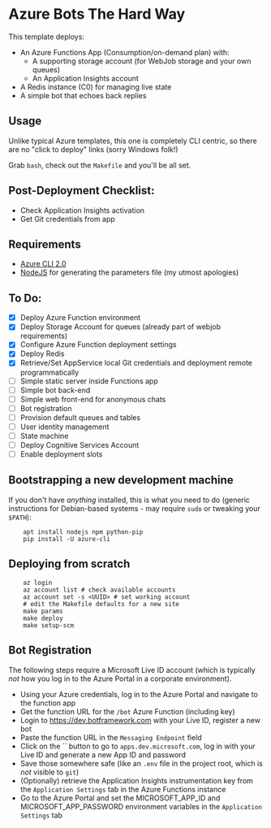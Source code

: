 # Azure Bots The Hard Way

This template deploys:

* An Azure Functions App (Consumption/on-demand plan) with:
  * A supporting storage account (for WebJob storage and your own queues)
  * An Application Insights account
* A Redis instance (C0) for managing live state
* A simple bot that echoes back replies

## Usage

Unlike typical Azure templates, this one is completely CLI centric, so there are no "click to deploy" links (sorry Windows folk!)

Grab `bash`, check out the `Makefile` and you'll be all set.

## Post-Deployment Checklist:

* Check Application Insights activation
* Get Git credentials from app

## Requirements

* [Azure CLI 2.0][az]
* [NodeJS][n] for generating the parameters file (my utmost apologies)

## To Do:

* [x] Deploy Azure Function environment
* [x] Deploy Storage Account for queues (already part of webjob requirements)
* [x] Configure Azure Function deployment settings
* [x] Deploy Redis
* [x] Retrieve/Set AppService local Git credentials and deployment remote programmatically
* [ ] Simple static server inside Functions app
* [ ] Simple bot back-end
* [ ] Simple web front-end for anonymous chats
* [ ] Bot registration
* [ ] Provision default queues and tables
* [ ] User identity management
* [ ] State machine
* [ ] Deploy Cognitive Services Account
* [ ] Enable deployment slots

[az]: https://github.com/Azure/azure-cli
[n]: https://nodejs.org


## Bootstrapping a new development machine

If you don't have _anything_ installed, this is what you need to do (generic instructions for Debian-based systems - may require `sudo` or tweaking your `$PATH`):

        apt install nodejs npm python-pip
        pip install -U azure-cli

## Deploying from scratch
    
        az login
        az account list # check available accounts
        az account set -s <UUID> # set working account
        # edit the Makefile defaults for a new site
        make params
        make deploy
        make setup-scm

## Bot Registration

The following steps require a Microsoft Live ID account (which is typically _not_ how you log in to the Azure Portal in a corporate environment).

* Using your Azure credentials, log in to the Azure Portal and navigate to the function app
* Get the function URL for the `/bot` Azure Function (including key) 
* Login to https://dev.botframework.com with your Live ID, register a new bot
* Paste the function URL in the `Messaging Endpoint` field
* Click on the `` button to go to `apps.dev.microsoft.com`, log in with your Live ID and generate a new App ID and password
* Save those somewhere safe (like an `.env` file in the project root, which is _not_ visible to `git`)
* (Optionally) retrieve the Application Insights instrumentation key from the `Application Settings` tab in the Azure Functions instance
* Go to the Azure Portal and set the MICROSOFT_APP_ID and MICROSOFT_APP_PASSWORD environment variables in the `Application Settings` tab